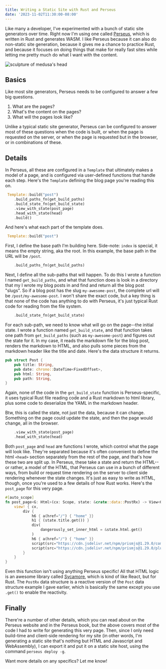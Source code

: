 ```yaml
---
title: Writing a Static Site with Rust and Perseus
date: '2023-11-02T11:30:00-08:00'
---
```


Like many a developer, I've experimented with a bunch of static site generators over time. Right now I'm using
one called [Perseus](https://framesurge.sh/perseus/en-US/), which is written in Rust and generates WASM. I like Perseus because it
can also do non-static site generation, because it gives me a chance to practice Rust, and because it focuses on
doing things that make for really fast sites while letting me pretty much do what I want with the content.

![sculpture of medusa's head](.perseus/static/medusa.jpg)

## Basics

Like most site generators, Perseus needs to be configured to answer a few big questions.

1. What are the pages?
2. What's the content on the pages?
3. What will the pages look like?

Unlike a typical static site generator, Perseus can be configured to answer most of these questions when the code
is built, or when the page is requested on the server, or when the page is requested but in the browser, or in
combinations of these.

## Details

In Perseus, all these are configured in a `Template` that ultimately makes a model of a page, and is configured
via user-defined functions that handle each step. Here's the `Template` defining the blog page you're reading
this on.

```rust
 Template::build("post")
    .build_paths_fn(get_build_paths)
    .build_state_fn(get_build_state)
    .view_with_state(post_page)
    .head_with_state(head)
    .build()
```

And here's what each part of the template does.

```rust
 Template::build("post")
```

First, I define the base path I'm building here. Side-note: `index` is special, it means the empty string, aka the root.
In this example, the base path in the URL will be `/post`.

```rust
    .build_paths_fn(get_build_paths)
```

Next, I define all the sub-paths that will happen. To do this I wrote a function I named `get_build_paths`,
and what that function does is look in a directory that my I wrote my blog posts in and find and return all the blog
post "slugs". So if a blog post has the slug `my-awesome-post`, the complete url will be `/post/my-awesome-post`.
I won't share the exact code, but a key thing is that none of the code has anything to do with Perseus, it's just
typical Rust code for reading from the file system.


```rust
    .build_state_fn(get_build_state)
```

For each sub-path, we need to know what will go on the page--the initial state. I wrote a function named `get_build_state`,
and that function takes one path from `get_build_paths` (such as `my-awesome-post`) and figures out the state for it.
In my case, it reads the markdown file for the blog post, renders the markdown to HTML, and also pulls some pieces
from the markdown header like the title and date. Here's the data structure it returns.

```rust
pub struct Post {
    pub title: String,
    pub date: chrono::DateTime<FixedOffset>,
    pub html: String,
    pub path: String,
}
```

Again, none of the code in the `get_build_state` function is Perseus-specific, it uses typical Rust file reading code and a Rust
markdown to html library, plus some code to deserialize the YAML in the markdown header.

Btw, this is called the state, not just the data, because it can change. Something on the page could update the state,
and then the page would change, all in the browser.


```rust
    .view_with_state(post_page)
    .head_with_state(head)
```

Both `post_page` and `head` are functions I wrote, which control what the page will look like. They're separated
because it's often convenient to define the html `<head>` section separately from the rest of the page, and that's
how these two are split up. In Perseus, these take a state and return the HTML--or rather, a model of the HTML,
that Perseus can use in a bunch of different ways, from build or request time rendering on the server to client
side rendering whenever the state changes. It's just as easy to write as HTML, though, once you're used to a few
details of how Rust works. Here's the `post_page` for this very page.

```rust
#[auto_scope]
fn post_page<G: Html>(cx: Scope, state: &crate::data::PostRx) -> View<G> {
    view! { cx,
        div {
            h6 { a(href="/") { "home" }}
            h1 { (state.title.get()) }
            div(
                dangerously_set_inner_html = &state.html.get()
            )
            h6 { a(href="/") { "home" }}
            script(src="https://cdn.jsdelivr.net/npm/prismjs@1.29.0/components/prism-core.min.js")
            script(src="https://cdn.jsdelivr.net/npm/prismjs@1.29.0/plugins/autoloader/prism-autoloader.min.js")
        }
    }
}
```

Even this function isn't using anything Perseus specific! All that HTML logic is an awesome library called
[Sycamore](https://sycamore-rs.netlify.app), which is kind of like React, but for Rust. The `PostRx` data
structure is a reactive version of the `Post` data structure example I gave earlier, which is basically
the same except you use `.get()` to enable the reactivity.

## Finally

There're a number of other details, which you can read about on the Perseus website and in the Perseus book,
but the above covers most of the code I had to write for generating this very page. Then, since I only need
build-time and client-side rendering for my site (in other words, I'm generating a static site that's nothing but
HTML and Javascript and WebAssembly), I can export it and put it on a static site host, using the command
`perseus deploy -g`.

Want more details on any specifics? Let me know!